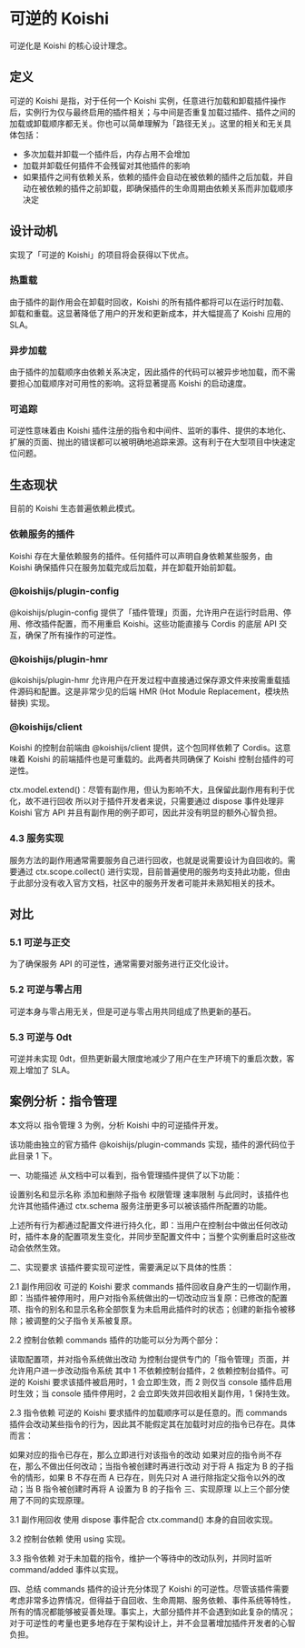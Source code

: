 # 可逆的 Koishi

可逆化是 Koishi 的核心设计理念。

## 定义

可逆的 Koishi 是指，对于任何一个 Koishi 实例，任意进行加载和卸载插件操作后，实例行为仅与最终启用的插件相关；与中间是否重复加载过插件、插件之间的加载或卸载顺序都无关。你也可以简单理解为「路径无关」。这里的相关和无关具体包括：

- 多次加载并卸载一个插件后，内存占用不会增加
- 加载并卸载任何插件不会残留对其他插件的影响
- 如果插件之间有依赖关系，依赖的插件会自动在被依赖的插件之后加载，并自动在被依赖的插件之前卸载，即确保插件的生命周期由依赖关系而非加载顺序决定

## 设计动机

实现了「可逆的 Koishi」的项目将会获得以下优点。

### 热重载

由于插件的副作用会在卸载时回收，Koishi 的所有插件都将可以在运行时加载、卸载和重载。这显著降低了用户的开发和更新成本，并大幅提高了 Koishi 应用的 SLA。

### 异步加载

由于插件的加载顺序由依赖关系决定，因此插件的代码可以被异步地加载，而不需要担心加载顺序对可用性的影响。这将显著提高 Koishi 的启动速度。

### 可追踪

可逆性意味着由 Koishi 插件注册的指令和中间件、监听的事件、提供的本地化、扩展的页面、抛出的错误都可以被明确地追踪来源。这有利于在大型项目中快速定位问题。

## 生态现状

目前的 Koishi 生态普遍依赖此模式。

### 依赖服务的插件

Koishi 存在大量依赖服务的插件。任何插件可以声明自身依赖某些服务，由 Koishi 确保插件只在服务加载完成后加载，并在卸载开始前卸载。

### @koishijs/plugin-config

@koishijs/plugin-config 提供了「插件管理」页面，允许用户在运行时启用、停用、修改插件配置，而不用重启 Koishi。这些功能直接与 Cordis 的底层 API 交互，确保了所有操作的可逆性。

### @koishijs/plugin-hmr

@koishijs/plugin-hmr 允许用户在开发过程中直接通过保存源文件来按需重载插件源码和配置。这是非常少见的后端 HMR (Hot Module Replacement，模块热替换) 实现。

### @koishijs/client

Koishi 的控制台前端由 @koishijs/client 提供，这个包同样依赖了 Cordis。这意味着 Koishi 的前端插件也是可重载的。此两者共同确保了 Koishi 控制台插件的可逆性。

ctx.model.extend()：尽管有副作用，但认为影响不大，且保留此副作用有利于优化，故不进行回收
所以对于插件开发者来说，只需要通过 dispose 事件处理非 Koishi 官方 API 并且有副作用的例子即可，因此并没有明显的额外心智负担。

### 4.3 服务实现
服务方法的副作用通常需要服务自己进行回收，也就是说需要设计为自回收的。需要通过 ctx.scope.collect() 进行实现，目前普遍使用的服务均支持此功能，但由于此部分没有收入官方文档，社区中的服务开发者可能并未熟知相关的技术。

## 对比
### 5.1 可逆与正交
为了确保服务 API 的可逆性，通常需要对服务进行正交化设计。

### 5.2 可逆与零占用
可逆本身与零占用无关，但是可逆与零占用共同组成了热更新的基石。

### 5.3 可逆与 0dt
可逆并未实现 0dt，但热更新最大限度地减少了用户在生产环境下的重启次数，客观上增加了 SLA。

## 案例分析：指令管理
本文将以 指令管理 3 为例，分析 Koishi 中的可逆插件开发。

该功能由独立的官方插件 @koishijs/plugin-commands 实现，插件的源代码位于 此目录 1 下。

一、功能描述
从文档中可以看到，指令管理插件提供了以下功能：

设置别名和显示名称
添加和删除子指令
权限管理
速率限制
与此同时，该插件也允许其他插件通过 ctx.schema 服务注册更多可以被该插件所配置的功能。

上述所有行为都通过配置文件进行持久化，即：当用户在控制台中做出任何改动时，插件本身的配置项发生变化，并同步至配置文件中；当整个实例重启时这些改动会依然生效。

二、实现要求
该插件要实现可逆性，需要满足以下具体的性质：

2.1 副作用回收
可逆的 Koishi 要求 commands 插件回收自身产生的一切副作用，即：当插件被停用时，用户对指令系统做出的一切改动应当复原：已修改的配置项、指令的别名和显示名称全部恢复为未启用此插件时的状态；创建的新指令被移除；被调整的父子指令关系被复原。

2.2 控制台依赖
commands 插件的功能可以分为两个部分：

读取配置项，并对指令系统做出改动
为控制台提供专门的「指令管理」页面，并允许用户进一步改动指令系统
其中 1 不依赖控制台插件，2 依赖控制台插件。可逆的 Koishi 要求该插件被启用时，1 会立即生效，而 2 则仅当 console 插件启用时生效；当 console 插件停用时，2 会立即失效并回收相关副作用，1 保持生效。

2.3 指令依赖
可逆的 Koishi 要求插件的加载顺序可以是任意的。而 commands 插件会改动某些指令的行为，因此其不能假定其在加载时对应的指令已存在。具体而言：

如果对应的指令已存在，那么立即进行对该指令的改动
如果对应的指令尚不存在，那么不做出任何改动；当指令被创建时再进行改动
对于将 A 指定为 B 的子指令的情形，如果 B 不存在而 A 已存在，则先只对 A 进行除指定父指令以外的改动；当 B 指令被创建时再将 A 设置为 B 的子指令
三、实现原理
以上三个部分使用了不同的实现原理。

3.1 副作用回收
使用 dispose 事件配合 ctx.command() 本身的自回收实现。

3.2 控制台依赖
使用 using 实现。

3.3 指令依赖
对于未加载的指令，维护一个等待中的改动队列，并同时监听 command/added 事件以实现。

四、总结
commands 插件的设计充分体现了 Koishi 的可逆性。尽管该插件需要考虑非常多边界情况，但得益于自回收、生命周期、服务依赖、事件系统等特性，所有的情况都能够被妥善处理。事实上，大部分插件并不会遇到如此复杂的情况；对于可逆性的考量也更多地存在于架构设计上，并不会显著增加插件开发者的心智负担。

